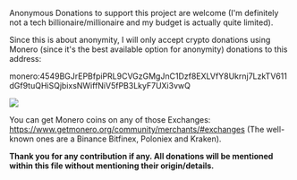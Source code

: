Anonymous Donations to support this project are welcome (I'm definitely not a tech billionaire/millionaire and my budget is actually quite limited).

Since this is about anonymity, I will only accept crypto donations using Monero (since it's the best available option for anonymity) donations to this address:

monero:4549BGJrEPBfpiPRL9CVGzGMgJnC1Dzf8EXLVfY8Ukrnj7LzkTV611dGf9tuQHiSQjbixsNWiffNiV5fPB3LkyF7UXi3vwQ

![][1]

You can get Monero coins on any of those Exchanges: <https://www.getmonero.org/community/merchants/#exchanges> (The well-known ones are a Binance Bitfinex, Poloniex and Kraken).

**Thank you for any contribution if any. All donations will be mentioned within this file without mentioning their origin/details.**

  [1]: media/donations.jpeg
